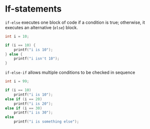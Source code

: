# If-statements

`if-else` executes one block of code if a condition is true;
otherwise, it executes an alternative (`else`) block.
```c
int i = 10;

if (i == 10) {
    printf("i is 10");
} else {
    printf("i isn't 10");
}
```

`if-else-if` allows multiple conditions to be checked in sequence
```c
int i = 99;

if (i == 10)
    printf("i is 10");
else if (i == 20)
    printf("i is 20");
else if (i == 30)
    printf("i is 30");
else
    printf("i is something else");
```
